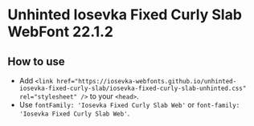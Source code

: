 # Unhinted Iosevka Fixed Curly Slab WebFont 22.1.2

## How to use

- Add `<link href="https://iosevka-webfonts.github.io/unhinted-iosevka-fixed-curly-slab/iosevka-fixed-curly-slab-unhinted.css" rel="stylesheet" />` to your `<head>`.
- Use `fontFamily: 'Iosevka Fixed Curly Slab Web'` or `font-family: 'Iosevka Fixed Curly Slab Web'`.

